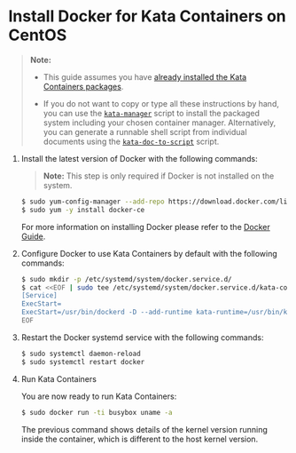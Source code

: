 # Install Docker for Kata Containers on CentOS

> **Note:**
>
> - This guide assumes you have
>   [already installed the Kata Containers packages](../centos-installation-guide.md).
>
> - If you do not want to copy or type all these instructions by hand, you can use the
>   [`kata-manager`](https://github.com/kata-containers/tests/blob/master/cmd/kata-manager/kata-manager.sh)
>   script to install the packaged system including your chosen container
>   manager. Alternatively, you can generate a runnable shell script from
>   individual documents using the
>   [`kata-doc-to-script`](https://github.com/kata-containers/tests/blob/master/.ci/kata-doc-to-script.sh) script.

1. Install the latest version of Docker with the following commands:

   > **Note:** This step is only required if Docker is not installed on the system.

   ```bash
   $ sudo yum-config-manager --add-repo https://download.docker.com/linux/centos/docker-ce.repo
   $ sudo yum -y install docker-ce
   ```

   For more information on installing Docker please refer to the
   [Docker Guide](https://docs.docker.com/engine/installation/linux/centos).

2. Configure Docker to use Kata Containers by default with the following commands:

   ```bash
   $ sudo mkdir -p /etc/systemd/system/docker.service.d/
   $ cat <<EOF | sudo tee /etc/systemd/system/docker.service.d/kata-containers.conf
   [Service]
   ExecStart=
   ExecStart=/usr/bin/dockerd -D --add-runtime kata-runtime=/usr/bin/kata-runtime --default-runtime=kata-runtime
   EOF
   ```

3. Restart the Docker systemd service with the following commands:

   ```bash
   $ sudo systemctl daemon-reload
   $ sudo systemctl restart docker
   ```

4. Run Kata Containers

   You are now ready to run Kata Containers:

   ```bash
   $ sudo docker run -ti busybox uname -a
   ```

   The previous command shows details of the kernel version running inside the
   container, which is different to the host kernel version.
